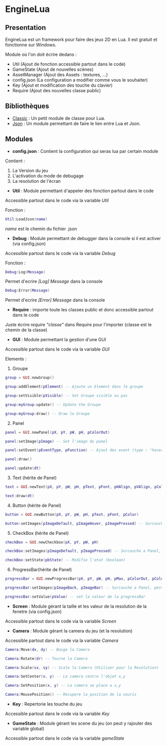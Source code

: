 EngineLua
==========

Presentation
------------
EngineLua est un framework pour faire des jeux 2D en Lua. Il est gratuit et fonctionne sur Windows.

Module où l'on doit écrire dedans :
- Util (Ajout de fonction accessible partout dans le code)
- GameState (Ajout de nouvelles scènes)
- AssetManager (Ajout des Assets : textures, ...)
- config.json (La configuration a modifier comme vous le souhaiter)
- Key (Ajout et modification des touche du clavier)
- Require (Ajout des nouvelles classe public)

Bibliothèques
-------------
- [Classic](https://github.com/rxi/classic) : Un petit module de classe pour Lua.
- [Json](https://github.com/rxi/json.lua) : Un module permettant de faire le lien entre Lua et Json.

Modules
-------
- **config.json** : Contient la configuration qui seras lua par certain module

Contient : 
1. La Version du jeu
2. L'activation du mode de debugage
3. La resolution de l'écran

- **Util** : Module permettant d'appeler des fonction partout dans le code

Accessible partout dans le code via la variable _Util_

Fonction :
```lua
Util:LoadJson(name)
```
_name_ est le chemin du fichier .json

- **Debug** : Module permettant de debugger dans la console si il est activer (via config.json)

Accessible partout dans le code via la variable _Debug_

Fonction : 
```lua
Debug:Log(Message)
```
Permet d'ecrire _[Log] Message_ dans la console

```lua
Debug:Error(Message)
```
Permet d'ecrire _[Error] Message_ dans la console

- **Require** : importe toute les classes public et donc accessible partout dans le code

Juste écrire _require "classe"_ dans Require pour l'importer (classe est le chemin de la classe)

- **GUI** : Module permettant la gestion d'une GUI

Accessible partout dans le code via la variable _GUI_

Elements :
1. Groupe
```lua
group = GUI.newGroup()
```
```lua
group:addElement(pElement) -- Ajoute un Element dans le groupe
```
```lua
group:setVisible(pVisible) -- Set Groupe visible ou pas
```
```lua
group:myGroup:update() -- Update the Groupe
```
```lua
group:myGroup:draw() -- Draw le Groupe
```
2. Panel
```lua
panel = GUI.newPanel(pX, pY, pW, pH, pColorOut)
```
```lua
panel:setImage(pImage) -- Set l'image du panel
```
```lua
panel:setEvent(pEventType, pFunction) -- Ajout des event (type : "hover")
```
```lua
panel:draw()
```
```lua
panel:update(dt)
```
3. Text (hérite de Panel)
```lua
text = GUI.newText(pX, pY, pW, pH, pText, pFont, pHAlign, pVAlign, pColor)
```
```lua
text:draw(dt)
```
4. Button (hérite de Panel)
```lua
button = GUI.newButton(pX, pY, pW, pH, pText, pFont, pColor)
```
```lua
button:setImages(pImageDefault, pImageHover, pImagePressed) -- Surcouche a Panel, permettant la gestion de plusieure images
```
5. CheckBox (hérite de Panel)
```lua
checkBox = GUI.newCheckbox(pX, pY, pW, pH)
```
```lua
checkBox:setImages(pImageDefault, pImagePressed) -- Surcouche a Panel, permettant d'afficher l'image correspondant a l'état
```
```lua
checkBox:setState(pbState) -- Modifie l'etat (boolean)
```
6. ProgressBar(hérite de Panel)
```lua
progressBar = GUI.newProgressBar(pX, pY, pW, pH, pMax, pColorOut, pColorIn)
```
```lua
progressBar:setImages(pImageBack, pImageBar) -- Surcouche a Panel, permettant l'affichage de la bar vide et x remplie
```
```lua
progressBar:setValue(pValue) -- set la valeur de la progressBar
```

- **Screen** : Module gérant la taille et les valeur de la resolution de la fenetre (via config.json)

Accessible partout dans le code via la variable _Screen_

- **Camera** : Module gérant la camera du jeu (et la resolution)

Accessible partout dans le code via la variable _Camera_

```lua
Camera:Move(dx, dy) -- Bouge la Camera
```
```lua
Camera:Rotate(dr) -- Tourne la Camera
```
```lua
Camera:Scale(sx, sy) -- Scale la Camera (Utiliser pour la Resolution)
```
```lua
Camera:SetCenter(x, y) -- La camera centre l'objet x,y
```
```lua
Camera:SetPosition(x, y) -- La camera se place a x,y
```
```lua
Camera:MousePosition() -- Recupere la position de la souris
```

- **Key** : Repertorie les touche du jeu

Accessible partout dans le code via la variable _Key_

- **GameState** : Module gérant les scene du jeu (on peut y rajouter des variable global)

Accessible partout dans le code via la variable _gameState_
